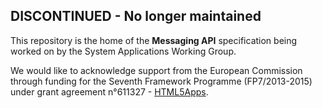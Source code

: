 ## DISCONTINUED - No longer maintained
This repository is the home of the **Messaging API** specification being worked on by the System Applications Working Group.

We would like to acknowledge support from the European Commission through funding for the Seventh Framework Programme (FP7/2013-2015) under grant agreement n°611327 - [HTML5Apps](http://html5apps-project.eu).
